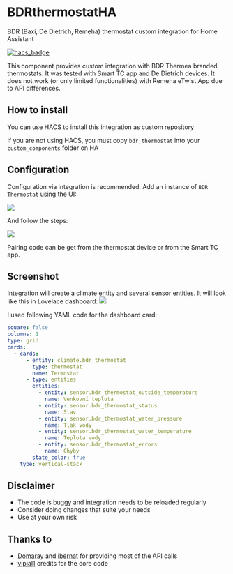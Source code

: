 # BDRthermostatHA
BDR (Baxi, De Dietrich, Remeha) thermostat custom integration for Home Assistant

[![hacs_badge](https://img.shields.io/badge/HACS-Custom-41BDF5.svg?style=for-the-badge)](https://github.com/hacs/integration)

This component provides custom integration with BDR Thermea branded thermostats. It was tested with Smart TC app and De Dietrich devices. It does not work (or only limited functionalities) with Remeha eTwist App due to API differences. 

## How to install
You can use HACS to install this integration as custom repository

If you are not using HACS, you must copy `bdr_thermostat` into your `custom_components` folder on HA

## Configuration
Configuration via integration is recommended. Add an instance of `BDR Thermostat` using the UI:

![](https://github.com/freitdav/BDRthermostatHA/blob/main/pictures/integration.PNG?raw=true)

And follow the steps:

![](https://github.com/freitdav/BDRthermostatHA/blob/main/pictures/setup.PNG?raw=true)


Pairing code can be get from the thermostat device or from the Smart TC app.

## Screenshot
Integration will create a climate entity and several sensor entities. It will look like this in Lovelace dashboard:
![](https://github.com/freitdav/BDRthermostatHA/blob/main/pictures/dashboard.PNG?raw=true)

I used following YAML code for the dashboard card:
```yaml
square: false
columns: 1
type: grid
cards:
  - cards:
      - entity: climate.bdr_thermostat
        type: thermostat
        name: Termostat
      - type: entities
        entities:
          - entity: sensor.bdr_thermostat_outside_temperature
            name: Venkovní teplota
          - entity: sensor.bdr_thermostat_status
            name: Stav
          - entity: sensor.bdr_thermostat_water_pressure
            name: Tlak vody
          - entity: sensor.bdr_thermostat_water_temperature
            name: Teplota vody
          - entity: sensor.bdr_thermostat_errors
            name: Chyby
        state_color: true
    type: vertical-stack
```

## Disclaimer
- The code is buggy and integration needs to be reloaded regularly
- Consider doing changes that suite your needs
- Use at your own risk

## Thanks to
- [Domaray](https://community.home-assistant.io/u/Domaray) and [ibernat](https://community.home-assistant.io/u/ibernat) for providing most of the API calls
- [vipial1](https://raw.githubusercontent.com/vipial1/) credits for the core code
